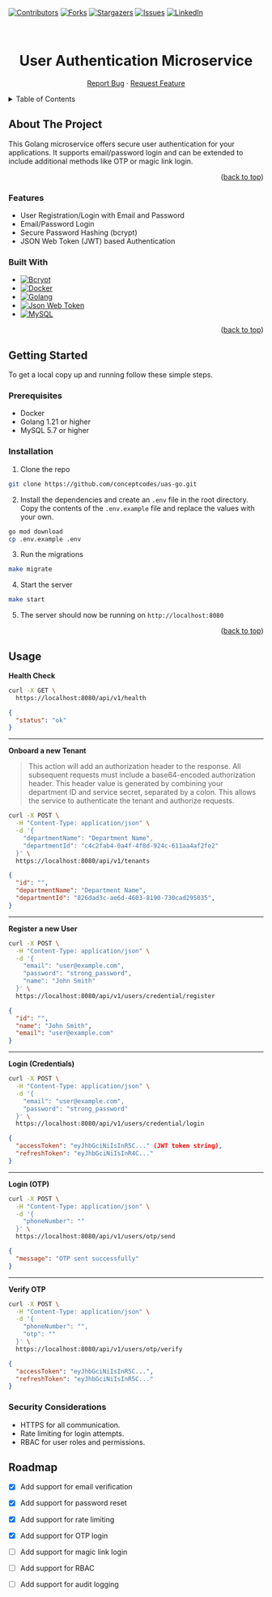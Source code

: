 <a name="readme-top"></a>

[![Contributors][contributors-shield]][contributors-url]
[![Forks][forks-shield]][forks-url]
[![Stargazers][stars-shield]][stars-url]
[![Issues][issues-shield]][issues-url]
[![LinkedIn][linkedin-shield]][linkedin-url]

<br />
<div align="center">
  <a href="https://github.com/conceptcodes/uas-go">
    <!-- REPLACE WITH HEADER -->
    <!-- <img src="public/logo.svg" alt="Logo" width="80" height="80"> -->
  </a>

<h1 align="center">User Authentication Microservice </h1>
  <p align="center">
    <a href="https://github.com/conceptcodes/uas-go/issues/new?assignees=&labels=&projects=&template=bug_report.md&title=">Report Bug</a>
    ·
    <a href="https://github.com/conceptcodes/uas-go/issues/new?assignees=&labels=&projects=&template=feature_request.md&title=">Request Feature</a>
  </p>
</div>

<details>
  <summary>Table of Contents</summary>
  <ol>
    <li>
      <a href="#about-the-project">About The Project</a>
      <ul>
        <li><a href="#features">Features</a></li>
        <li><a href="#built-with">Built With</a></li>
      </ul>
    </li>
    <li>
      <a href="#getting-started">Getting Started</a>
      <ul>
        <li><a href="#prerequisites">Prerequisites</a></li>
        <li><a href="#installation">Installation</a></li>
      </ul>
    </li>
    <li>
      <a href="#usage">Usage</a>
    </li>
    <li><a href="#roadmap">Roadmap</a></li>
    <li><a href="#contributing">Contributing</a></li>
    <li><a href="#license">License</a></li>
    <li><a href="#contact">Contact</a></li>
  </ol>
</details>

## About The Project

This Golang microservice offers secure user authentication for your applications. It supports email/password login and can be extended to include additional methods like OTP or magic link login.

<p align="right">(<a href="#readme-top">back to top</a>)</p>


### Features

- User Registration/Login with Email and Password
- Email/Password Login
- Secure Password Hashing (bcrypt)
- JSON Web Token (JWT) based Authentication


### Built With

- [![Bcrypt][bcrypt-shield]][bcrypt-url]
- [![Docker][Docker]][docker-url]
- [![Golang][Golang]][golang-url]
- [![Json Web Token][JWT]][jwt-url]
- [![MySQL][mysql-shield]][mysql-url]


<p align="right">(<a href="#readme-top">back to top</a>)</p>


## Getting Started

To get a local copy up and running follow these simple steps. 

### Prerequisites

- Docker
- Golang 1.21 or higher
- MySQL 5.7 or higher

### Installation

1. Clone the repo
  ```sh
  git clone https://github.com/conceptcodes/uas-go.git
  ```

2. Install the dependencies and create an `.env` file in the root directory. Copy the contents of the `.env.example` file and replace the values with your own.
  ```sh
  go mod download 
  cp .env.example .env
  ```

3. Run the migrations
  ```sh
  make migrate
  ```

4. Start the server
  ```sh
  make start
  ```

5. The server should now be running on `http://localhost:8080`

<p align="right">(<a href="#readme-top">back to top</a>)</p>


## Usage


**Health Check**

```sh
curl -X GET \
  https://localhost:8080/api/v1/health
```
```json
{
  "status": "ok"
}
```

---

**Onboard a new Tenant**

> This action will add an authorization header to the response. All subsequent requests must include a base64-encoded authorization header. This header value is generated by combining your department ID and service secret, separated by a colon. This allows the service to authenticate the tenant and authorize requests.

```sh
curl -X POST \
  -H "Content-Type: application/json" \
  -d '{
    "departmentName": "Department Name",
    "departmentId": "c4c2fab4-0a4f-4f8d-924c-611aa4af2fe2"
  }' \
  https://localhost:8080/api/v1/tenants
```
```json
{
  "id": "",
  "departmentName": "Department Name",
  "departmentId": "826dad3c-ae6d-4603-8190-730cad295035",
}
```

---

**Register a new User**

```sh
curl -X POST \
  -H "Content-Type: application/json" \
  -d '{
    "email": "user@example.com",
    "password": "strong_password",
    "name": "John Smith"
  }' \
  https://localhost:8080/api/v1/users/credential/register
```
```json
{
  "id": "",
  "name": "John Smith",
  "email": "user@example.com"
}
```

---

**Login (Credentials)**

```sh
curl -X POST \
  -H "Content-Type: application/json" \
  -d '{
    "email": "user@example.com",
    "password": "strong_password"
  }' \
  https://localhost:8080/api/v1/users/credential/login
```
```json
{
  "accessToken": "eyJhbGciNiIsInR5C..." (JWT token string),
  "refreshToken": "eyJhbGciNiIsInR4C..." 
}
```

---

**Login (OTP)**

```sh
curl -X POST \
  -H "Content-Type: application/json" \
  -d '{
    "phoneNumber": ""
  }' \
  https://localhost:8080/api/v1/users/otp/send
```
```json
{
  "message": "OTP sent successfully"
}
```

---

**Verify OTP**

```sh
curl -X POST \
  -H "Content-Type: application/json" \
  -d '{
    "phoneNumber": "",
    "otp": ""
  }' \
  https://localhost:8080/api/v1/users/otp/verify
```
```json
{
  "accessToken": "eyJhbGciNiIsInR5C...",
  "refreshToken": "eyJhbGciNiIsInR5C..."
}
```


### Security Considerations

- HTTPS for all communication.
- Rate limiting for login attempts.
- RBAC for user roles and permissions.


## Roadmap
- [x] Add support for email verification
- [x] Add support for password reset
- [x] Add support for rate limiting
- [x] Add support for OTP login
- [ ] Add support for magic link login
- [ ] Add support for RBAC
- [ ] Add support for audit logging



[contributors-shield]: https://img.shields.io/github/contributors/conceptcodes/uas-go.svg?style=for-the-badge
[contributors-url]: https://github.com/conceptcodes/uas-go/graphs/contributors
[forks-shield]: https://img.shields.io/github/forks/conceptcodes/uas-go.svg?style=for-the-badge
[forks-url]: https://github.com/conceptcodes/uas-go/network/members
[stars-shield]: https://img.shields.io/github/stars/conceptcodes/uas-go.svg?style=for-the-badge
[stars-url]: https://github.com/conceptcodes/uas-go/stargazers
[issues-shield]: https://img.shields.io/github/issues/conceptcodes/uas-go.svg?style=for-the-badge
[issues-url]: https://github.com/conceptcodes/uas-go/issues
[linkedin-shield]: https://img.shields.io/badge/-LinkedIn-black.svg?style=for-the-badge&logo=linkedin&colorB=555
[linkedin-url]: https://linkedin.com/in/david-ojo-66a12a147
[Golang]: https://img.shields.io/badge/-Golang-00ADD8?style=for-the-badge&logo=go&logoColor=white
[golang-url]: https://golang.org/
[Docker]: https://img.shields.io/badge/-Docker-2496ED?style=for-the-badge&logo=docker&logoColor=white
[docker-url]: https://www.docker.com/
[JWT]: https://img.shields.io/badge/-JWT-000000?style=for-the-badge&logo=json-web-tokens&logoColor=white
[jwt-url]: https://jwt.io/
[bcrypt-shield]: https://img.shields.io/badge/-Bcrypt-00599C?style=for-the-badge&logo=bcrypt&logoColor=white
[bcrypt-url]: https://www.npmjs.com/package/bcrypt
[mysql-shield]: https://img.shields.io/badge/-MySQL-4479A1?style=for-the-badge&logo=mysql&logoColor=white
[mysql-url]: https://www.mysql.com/


